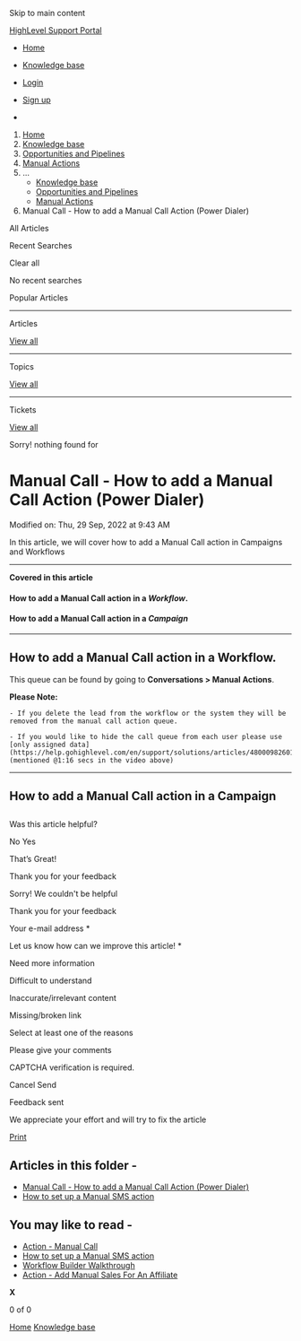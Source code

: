Skip to main content

[ HighLevel Support Portal ](https://help.gohighlevel.com)

  * [ Home ](/support/home)
  * [ Knowledge base ](/support/solutions)

  * [Login](/support/login)
  * [Sign up](/support/signup)
  * 

  1. [Home](/support/home)
  2. [Knowledge base](/support/solutions)
  3. [Opportunities and Pipelines](/support/solutions/48000449589)
  4. [Manual Actions](/support/solutions/folders/48000666018)
  5. ... 
     * [Knowledge base](/support/solutions)
     * [Opportunities and Pipelines](/support/solutions/48000449589)
     * [Manual Actions](/support/solutions/folders/48000666018)
  6. Manual Call - How to add a Manual Call Action (Power Dialer)

All  Articles 

Recent Searches

Clear all

No recent searches

Popular Articles

* * *

Articles

[View all](/support/search/solutions)

* * *

Topics

[View all](/support/search/topics)

* * *

Tickets

[View all](/support/search/tickets)

Sorry! nothing found for   

# Manual Call - How to add a Manual Call Action (Power Dialer)

Modified on: Thu, 29 Sep, 2022 at 9:43 AM

In this article, we will cover how to add a Manual Call action in Campaigns and Workflows

* * *

**Covered in this article**

#### **How to add a Manual Call action in a _Workflow_.**

#### **How to add a Manual Call action in a _Campaign_**

* * *

## **How to add a Manual Call action in a Workflow.**

This queue can be found by going to **Conversations > Manual Actions**.

**Please Note:**

    - If you delete the lead from the workflow or the system they will be removed from the manual call action queue.   
      
    - If you would like to hide the call queue from each user please use [only assigned data](https://help.gohighlevel.com/en/support/solutions/articles/48000982601) (mentioned @1:16 secs in the video above)

* * *

## **How to add a Manual Call action in a Campaign**

##   

Was this article helpful?

No  Yes 

That’s Great!

Thank you for your feedback

Sorry! We couldn't be helpful

Thank you for your feedback

Your e-mail address *

Let us know how can we improve this article! *

Need more information 

Difficult to understand 

Inaccurate/irrelevant content 

Missing/broken link 

Select at least one of the reasons 

Please give your comments 

CAPTCHA verification is required. 

Cancel  Send 

Feedback sent

We appreciate your effort and will try to fix the article

[Print](javascript:print\(\))

## Articles in this folder -

  * [Manual Call - How to add a Manual Call Action (Power Dialer)](/support/solutions/articles/48000979920-manual-call-how-to-add-a-manual-call-action-power-dialer-)
  * [How to set up a Manual SMS action](/support/solutions/articles/48000979921-how-to-set-up-a-manual-sms-action)

## You may like to read -

  * [Action - Manual Call](/support/solutions/articles/155000003376-action-manual-call)
  * [How to set up a Manual SMS action](/support/solutions/articles/48000979921-how-to-set-up-a-manual-sms-action)
  * [Workflow Builder Walkthrough](/support/solutions/articles/155000001254-workflow-builder-walkthrough)
  * [Action - Add Manual Sales For An Affiliate](/support/solutions/articles/155000002692-action-add-manual-sales-for-an-affiliate)

**X**

0 of 0 []()

[Home](/support/home) [Knowledge base](/support/solutions)
